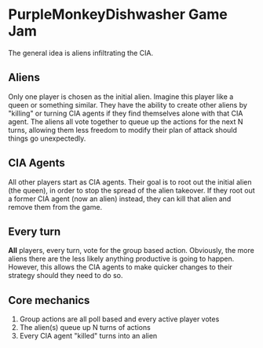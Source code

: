 PurpleMonkeyDishwasher Game Jam
===============================
The general idea is aliens infiltrating the CIA.

Aliens
------
Only one player is chosen as the initial alien. Imagine this player like a queen or something similar. They have the ability to create other aliens by "killing" or turning CIA agents if they find themselves alone with that CIA agent. The aliens all vote together to queue up the actions for the next N turns, allowing them less freedom to modify their plan of attack should things go unexpectedly.

CIA Agents
----------
All other players start as CIA agents. Their goal is to root out the initial alien (the queen), in order to stop the spread of the alien takeover. If they root out a former CIA agent (now an alien) instead, they can kill that alien and remove them from the game.

Every turn
----------
__All__ players, every turn, vote for the group based action. Obviously, the more aliens there are the less likely anything productive is going to happen. However, this allows the CIA agents to make quicker changes to their strategy should they need to do so.

Core mechanics
--------------
1.  Group actions are all poll based and every active player votes
2.  The alien(s) queue up N turns of actions
3.  Every CIA agent "killed" turns into an alien
